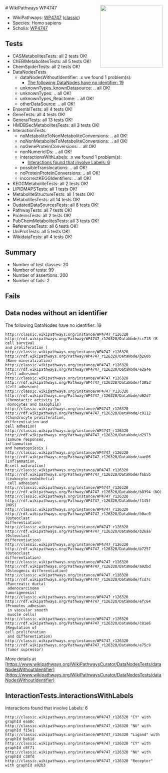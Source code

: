 <img style="float: right; width: 200px" src="https://upload.wikimedia.org/wikipedia/commons/thumb/8/83/Wplogo_with_text_500.png/640px-Wplogo_with_text_500.png" />
# WikiPathways WP4747

* WikiPathways: [WP4747](https://wikipathways.org/pathways/WP4747) ([classic](https://classic.wikipathways.org/instance/WP4747))
* Species: Homo sapiens
* Scholia: [WP4747](https://scholia.toolforge.org/wikipathways/WP4747)
## Tests
* CASMetabolitesTests: all 2 tests OK!
* ChEBIMetabolitesTests: all 5 tests OK!
* ChemSpiderTests: all 2 tests OK!
* DataNodesTests
    * dataNodesWithoutIdentifier: .x we found 1 problem(s):
        * [The following DataNodes have no identifier: 19](#8792c499)
    * unknownTypes_knownDatasource: .. all OK!
    * unknownTypes: .. all OK!
    * unknownTypes_Reactome: .. all OK!
    * otherDataSource: .. all OK!
* EnsemblTests: all 4 tests OK!
* GeneTests: all 4 tests OK!
* GeneralTests: all 13 tests OK!
* HMDBSecMetabolitesTests: all 3 tests OK!
* InteractionTests
    * noMetaboliteToNonMetaboliteConversions: .. all OK!
    * noNonMetaboliteToMetaboliteConversions: .. all OK!
    * noGeneProteinConversions: .. all OK!
    * nonNumericIDs: .. all OK!
    * interactionsWithLabels: .x we found 1 problem(s):
        * [Interactions found that involve Labels: 6](#630d267d)
    * possibleTranslocations: .. all OK!
    * noProteinProteinConversions: .. all OK!
    * incorrectKEGGIdentifiers: .. all OK!
* KEGGMetaboliteTests: all 2 tests OK!
* LIPIDMAPSTests: all 1 tests OK!
* MetaboliteStructureTests: all 1 tests OK!
* MetabolitesTests: all 14 tests OK!
* OudatedDataSourcesTests: all 8 tests OK!
* PathwayTests: all 7 tests OK!
* ProteinsTests: all 2 tests OK!
* PubChemMetabolitesTests: all 3 tests OK!
* ReferencesTests: all 6 tests OK!
* UniProtTests: all 5 tests OK!
* WikidataTests: all 4 tests OK!


## Summary

* Number of test classes: 20
* Number of tests: 99
* Number of assertions: 200
* Number of fails: 2

## Fails

<a name="8792c499" />

## Data nodes without an identifier

The following DataNodes have no identifier: 19
```
http://classic.wikipathways.org/instance/WP4747_r126320 http://rdf.wikipathways.org/Pathway/WP4747_r126320/DataNode/cc718 (B cell survival
and proliferation )
http://classic.wikipathways.org/instance/WP4747_r126320 http://rdf.wikipathways.org/Pathway/WP4747_r126320/DataNode/b260b (Bone mineralization)
http://classic.wikipathways.org/instance/WP4747_r126320 http://rdf.wikipathways.org/Pathway/WP4747_r126320/DataNode/e2a4e (Cell adhesion)
http://classic.wikipathways.org/instance/WP4747_r126320 http://rdf.wikipathways.org/Pathway/WP4747_r126320/DataNode/f2053 (Cell adhesion)
http://classic.wikipathways.org/instance/WP4747_r126320 http://rdf.wikipathways.org/Pathway/WP4747_r126320/DataNode/d62d7 (Chemotactic activity in
 monocytes and basophils)
http://classic.wikipathways.org/instance/WP4747_r126320 http://rdf.wikipathways.org/Pathway/WP4747_r126320/DataNode/c9112 (Chondrocyte proliferation, 
differentiation and 
cell adhesion)
http://classic.wikipathways.org/instance/WP4747_r126320 http://rdf.wikipathways.org/Pathway/WP4747_r126320/DataNode/d2973 (Immune responses,
inflammation
and hematopoiesis )
http://classic.wikipathways.org/instance/WP4747_r126320 http://rdf.wikipathways.org/Pathway/WP4747_r126320/DataNode/aae06 (Inflammation, 
B-cell maturation)
http://classic.wikipathways.org/instance/WP4747_r126320 http://rdf.wikipathways.org/Pathway/WP4747_r126320/DataNode/f6b5b (Leukocyte-endothelial
 cell adhesion)
http://classic.wikipathways.org/instance/WP4747_r126320 http://rdf.wikipathways.org/Pathway/WP4747_r126320/DataNode/b8394 (NO)
http://classic.wikipathways.org/instance/WP4747_r126320 http://rdf.wikipathways.org/Pathway/WP4747_r126320/DataNode/f145f (NOS)
http://classic.wikipathways.org/instance/WP4747_r126320 http://rdf.wikipathways.org/Pathway/WP4747_r126320/DataNode/b0ac0 (Osteoclast
differentiation)
http://classic.wikipathways.org/instance/WP4747_r126320 http://rdf.wikipathways.org/Pathway/WP4747_r126320/DataNode/b26aa (Osteoclast
differentiation)
http://classic.wikipathways.org/instance/WP4747_r126320 http://rdf.wikipathways.org/Pathway/WP4747_r126320/DataNode/b7257 (Osteoclast
differentiation)
http://classic.wikipathways.org/instance/WP4747_r126320 http://rdf.wikipathways.org/Pathway/WP4747_r126320/DataNode/a92bd (Osteogenic differentiation)
http://classic.wikipathways.org/instance/WP4747_r126320 http://rdf.wikipathways.org/Pathway/WP4747_r126320/DataNode/fcd7c (Pancreatic ductal
 adenocarcinoma
tumorigenesis)
http://classic.wikipathways.org/instance/WP4747_r126320 http://rdf.wikipathways.org/Pathway/WP4747_r126320/DataNode/efc64 (Promotes adhesion
 in vascular smooth
 muscle cells)
http://classic.wikipathways.org/instance/WP4747_r126320 http://rdf.wikipathways.org/Pathway/WP4747_r126320/DataNode/c81e6 (Regulation of 
cell proliferation
 and differentiation)
http://classic.wikipathways.org/instance/WP4747_r126320 http://rdf.wikipathways.org/Pathway/WP4747_r126320/DataNode/e75c9 (Tumor supressor)
```

More details at [https://www.wikipathways.org/WikiPathwaysCurator/DataNodesTests/dataNodesWithoutIdentifier](https://www.wikipathways.org/WikiPathwaysCurator/DataNodesTests/dataNodesWithoutIdentifier)

<a name="630d267d" />

## InteractionTests.interactionsWithLabels

Interactions found that involve Labels: 6
```
http://classic.wikipathways.org/instance/WP4747_r126320 "CY" with graphId eaa8c
http://classic.wikipathways.org/instance/WP4747_r126320 "NU" with graphId f15e1
http://classic.wikipathways.org/instance/WP4747_r126320 "Ligand" with graphId be61d
http://classic.wikipathways.org/instance/WP4747_r126320 "CY" with graphId c8f71
http://classic.wikipathways.org/instance/WP4747_r126320 "NU" with graphId c38fd
http://classic.wikipathways.org/instance/WP4747_r126320 "Receptor" with graphId a92b3
```

